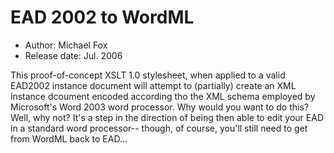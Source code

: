 EAD 2002 to WordML
===================

* Author: Michael Fox
* Release date: Jul. 2006

This proof-of-concept XSLT 1.0 stylesheet, when applied to a valid EAD2002 instance document will attempt to (partially) create an XML instance dcoument encoded according tho the XML schema employed by Microsoft's Word 2003 word processor. Why would you want to do this? Well, why not? It's a step in the direction of being then able to edit your EAD in a standard word processor-- though, of course, you'll still need to get from WordML back to EAD...

